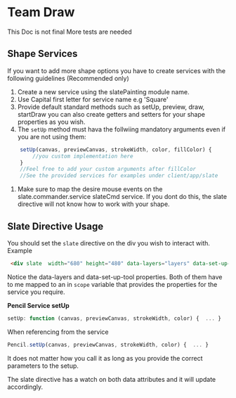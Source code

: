 # Team Draw
This Doc is not final
More tests are needed

## Shape Services
If you want to add more shape options you have to create services with the following guidelines (Recommended only)
1. Create a new service using the slatePainting module name.
1. Use Capital first letter for service name e.g 'Square'
1. Provide default standard methods such as setUp, preview, draw, startDraw
 you can also create getters and setters for your shape properties as you wish.
1. The ``` setUp ``` method must hava the follwiing mandatory arguments even if you are not using them: 
``` javascript 
    setUp(canvas, previewCanvas, strokeWidth, color, fillColor) {
        //you custom implementation here
    }
    //Feel free to add your custom arguments after fillColor
    //See the provided services for examples under client/app/slate
```
1. Make sure to map the desire mouse events on the slate.commander.service slateCmd service.
If you dont do this, the slate directive will not know how to work with your shape.

## Slate Directive Usage
You should set the ``` slate ``` directive on the div you wish to interact with.                    
Example
``` html
 <div slate  width="680" height="480" data-layers="layers" data-set-up-tool="setUpTool"></div>
```
Notice the data-layers and data-set-up-tool properties. Both of them have to me mapped to an in ``` scope ``` variable that provides the properties for the service you require.

**Pencil Service setUp**
``` javascript
setUp: function (canvas, previewCanvas, strokeWidth, color) {  ... }
```
When referencing from the service
``` javascript
Pencil.setUp(canvas, previewCanvas, strokeWidth, color) {  ... }
```
It does not matter how you call it as long as you provide the correct parameters to the setup.

The slate directive has a watch on both data attributes and it will update accordingly.
